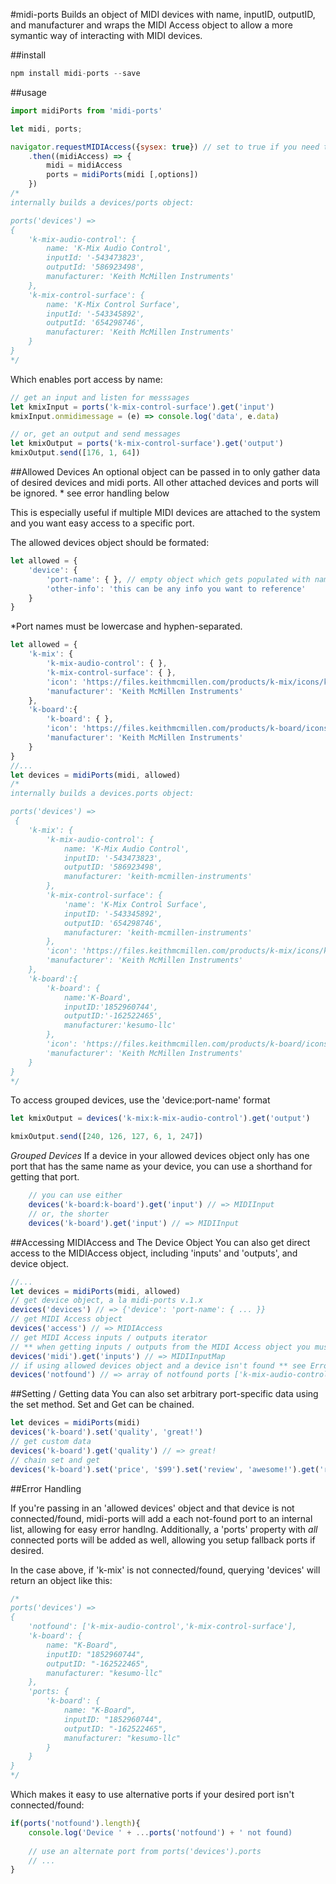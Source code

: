 #midi-ports
Builds an object of MIDI devices with name, inputID, outputID, and manufacturer and wraps the MIDI Access object to allow a more symantic way of interacting with MIDI devices.

##install
```javascript
npm install midi-ports --save
```
##usage
```javascript
import midiPorts from 'midi-ports'

let midi, ports;

navigator.requestMIDIAccess({sysex: true}) // set to true if you need to send sysex messages
	.then((midiAccess) => {
		midi = midiAccess
		ports = midiPorts(midi [,options])
	})
/*
internally builds a devices/ports object:

ports('devices') =>
{
	'k-mix-audio-control': {
		name: 'K-Mix Audio Control',
		inputId: '-543473823',
		outputId: '586923498',
		manufacturer: 'Keith McMillen Instruments'
	},
	'k-mix-control-surface': {
		name: 'K-Mix Control Surface',
		inputId: '-543345892',
		outputId: '654298746',
		manufacturer: 'Keith McMillen Instruments'
	}
}
*/
```
Which enables port access by name:

```javascript
// get an input and listen for messsages
let kmixInput = ports('k-mix-control-surface').get('input')
kmixInput.onmidimessage = (e) => console.log('data', e.data)

// or, get an output and send messages
let kmixOutput = ports('k-mix-control-surface').get('output')
kmixOutput.send([176, 1, 64])
```

##Allowed Devices
An optional object can be passed in to only gather data of desired devices and midi ports. All other attached devices and ports will be ignored. * see error handling below

This is especially useful if multiple MIDI devices are attached to the system and you want easy access to a specific port.

The allowed devices object should be formated:

```javascript
let allowed = {
	'device': {
		'port-name': { }, // empty object which gets populated with name, inputID, outputID, and manufacturer
		'other-info': 'this can be any info you want to reference'
	}
}
```

*Port names must be lowercase and hyphen-separated.

```javascript
let allowed = {
	'k-mix': {
		'k-mix-audio-control': { },
		'k-mix-control-surface': { },
		'icon': 'https://files.keithmcmillen.com/products/k-mix/icons/k-mix.svg',
		'manufacturer': 'Keith McMillen Instruments'
	},
	'k-board':{
		'k-board': { },
		'icon': 'https://files.keithmcmillen.com/products/k-board/icons/k-board.svg',
		'manufacturer': 'Keith McMillen Instruments'
	}
}
//...
let devices = midiPorts(midi, allowed)
/*
internally builds a devices.ports object:

ports('devices') => 
 {
	'k-mix': {
		'k-mix-audio-control': {
			name: 'K-Mix Audio Control',
			inputID: '-543473823',
			outputID: '586923498',
			manufacturer: 'keith-mcmillen-instruments'
		},
		'k-mix-control-surface': {
			'name': 'K-Mix Control Surface',
			inputID: '-543345892',
			outputID: '654298746',
			manufacturer: 'keith-mcmillen-instruments'
		},
		'icon': 'https://files.keithmcmillen.com/products/k-mix/icons/k-mix.svg',
		'manufacturer': 'Keith McMillen Instruments'
	},
	'k-board':{
		'k-board': {
			name:'K-Board',
			inputID:'1852960744',
			outputID:'-162522465',
			manufacturer:'kesumo-llc'
		},
		'icon': 'https://files.keithmcmillen.com/products/k-board/icons/k-board.svg',
		'manufacturer': 'Keith McMillen Instruments'
	}
}
*/
```
To access grouped devices, use the 'device:port-name' format 

```javascript
let kmixOutput = devices('k-mix:k-mix-audio-control').get('output')

kmixOutput.send([240, 126, 127, 6, 1, 247])
```
_*Grouped Devices*_
If a device in your allowed devices object only has one port that has the same name as your device, you can use a shorthand for getting that port.

```javascript
	// you can use either
	devices('k-board:k-board').get('input') // => MIDIInput
	// or, the shorter
	devices('k-board').get('input') // => MIDIInput
```

##Accessing MIDIAccess and The Device Object
You can also get direct access to the MIDIAccess object, including 'inputs' and 'outputs', and device object.

```javascript
//...
let devices = midiPorts(midi, allowed)
// get device object, a la midi-ports v.1.x
devices('devices') // => {'device': 'port-name': { ... }}
// get MIDI Access object
devices('access') // => MIDIAccess
// get MIDI Access inputs / outputs iterator
// ** when getting inputs / outputs from the MIDI Access object you must use the 'midi' param
devices('midi').get('inputs') // => MIDIInputMap
// if using allowed devices object and a device isn't found ** see Error Handling below
devices('notfound') // => array of notfound ports ['k-mix-audio-control','k-mix-control-surface']
```

##Setting / Getting data
You can also set arbitrary port-specific data using the set method. Set and Get can be chained.

```javascript
let devices = midiPorts(midi)
devices('k-board').set('quality', 'great!')
// get custom data
devices('k-board').get('quality') // => great!
// chain set and get
devices('k-board').set('price', '$99').set('review', 'awesome!').get('review') // => 'awesome!'
```

##Error Handling

If you're passing in an 'allowed devices' object and that device is not connected/found, midi-ports will add a each not-found port to an internal list, allowing for easy error handlng. Additionally, a 'ports' property with _*all*_ connected ports will be added as well, allowing you setup fallback ports if desired.

In the case above, if 'k-mix' is not connected/found, querying 'devices' will return an object like this:

```javascript
/*
ports('devices') =>
{
	'notfound': ['k-mix-audio-control','k-mix-control-surface'],
 	'k-board': {
   	 	name: "K-Board",
    	inputID: "1852960744",
    	outputID: "-162522465",
    	manufacturer: "kesumo-llc"
	},
	'ports: {
		'k-board': {
			name: "K-Board",
			inputID: "1852960744",
			outputID: "-162522465",
			manufacturer: "kesumo-llc"
		}
	}
}
*/
```
Which makes it easy to use alternative ports if your desired port isn't connected/found:

```javascript
if(ports('notfound').length){
	console.log('Device ' + ...ports('notfound') + ' not found)
	
	// use an alternate port from ports('devices').ports
	// ...
}
```